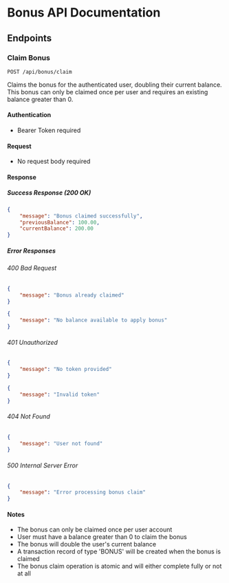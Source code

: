 # Bonus API Documentation

## Endpoints

### Claim Bonus

```http
POST /api/bonus/claim
```

Claims the bonus for the authenticated user, doubling their current balance. This bonus can only be claimed once per user and requires an existing balance greater than 0.

#### Authentication

- Bearer Token required

#### Request

- No request body required

#### Response

##### Success Response (200 OK)

```json
{
    "message": "Bonus claimed successfully",
    "previousBalance": 100.00,
    "currentBalance": 200.00
}
```

##### Error Responses

###### 400 Bad Request

```json
{
    "message": "Bonus already claimed"
}
```

```json
{
    "message": "No balance available to apply bonus"
}
```

###### 401 Unauthorized

```json
{
    "message": "No token provided"
}
```

```json
{
    "message": "Invalid token"
}
```

###### 404 Not Found

```json
{
    "message": "User not found"
}
```

###### 500 Internal Server Error

```json
{
    "message": "Error processing bonus claim"
}
```


#### Notes

- The bonus can only be claimed once per user account
- User must have a balance greater than 0 to claim the bonus
- The bonus will double the user's current balance
- A transaction record of type 'BONUS' will be created when the bonus is claimed
- The bonus claim operation is atomic and will either complete fully or not at all